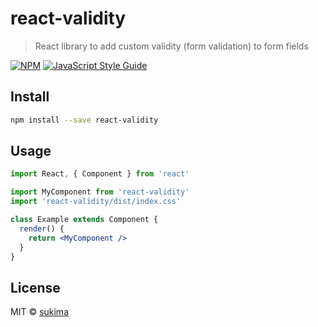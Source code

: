 # react-validity

> React library to add custom validity (form validation) to form fields

[![NPM](https://img.shields.io/npm/v/react-validity.svg)](https://www.npmjs.com/package/react-validity) [![JavaScript Style Guide](https://img.shields.io/badge/code_style-standard-brightgreen.svg)](https://standardjs.com)

## Install

```bash
npm install --save react-validity
```

## Usage

```jsx
import React, { Component } from 'react'

import MyComponent from 'react-validity'
import 'react-validity/dist/index.css'

class Example extends Component {
  render() {
    return <MyComponent />
  }
}
```

## License

MIT © [sukima](https://github.com/sukima)
